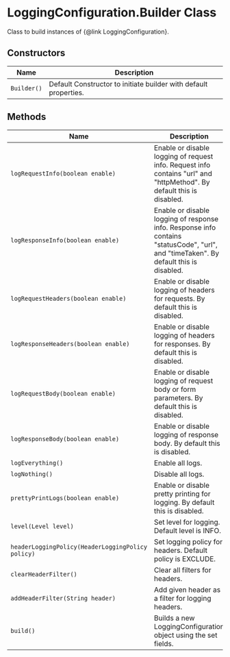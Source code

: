 
# LoggingConfiguration.Builder Class

Class to build instances of {@link LoggingConfiguration}.

## Constructors

| Name | Description |
|  --- | --- |
| `Builder()` | Default Constructor to initiate builder with default properties. |

## Methods

| Name | Description | Return Type |
|  --- | --- | --- |
| `logRequestInfo(boolean enable)` | Enable or disable logging of request info. Request info contains "url" and "httpMethod". By default this is disabled. | `Builder` |
| `logResponseInfo(boolean enable)` | Enable or disable logging of response info. Response info contains "statusCode", "url", and "timeTaken". By default this is disabled. | `Builder` |
| `logRequestHeaders(boolean enable)` | Enable or disable logging of headers for requests. By default this is disabled. | `Builder` |
| `logResponseHeaders(boolean enable)` | Enable or disable logging of headers for responses. By default this is disabled. | `Builder` |
| `logRequestBody(boolean enable)` | Enable or disable logging of request body or form parameters. By default this is disabled. | `Builder` |
| `logResponseBody(boolean enable)` | Enable or disable logging of response body. By default this is disabled. | `Builder` |
| `logEverything()` | Enable all logs. | `Builder` |
| `logNothing()` | Disable all logs. | `Builder` |
| `prettyPrintLogs(boolean enable)` | Enable or disable pretty printing for logging. By default this is disabled. | `Builder` |
| `level(Level level)` | Set level for logging. Default level is INFO. | `Builder` |
| `headerLoggingPolicy(HeaderLoggingPolicy policy)` | Set logging policy for headers. Default policy is EXCLUDE. | `Builder` |
| `clearHeaderFilter()` | Clear all filters for headers. | `Builder` |
| `addHeaderFilter(String header)` | Add given header as a filter for logging headers. | `Builder` |
| `build()` | Builds a new LoggingConfiguration object using the set fields. | `LoggingConfiguration` |

